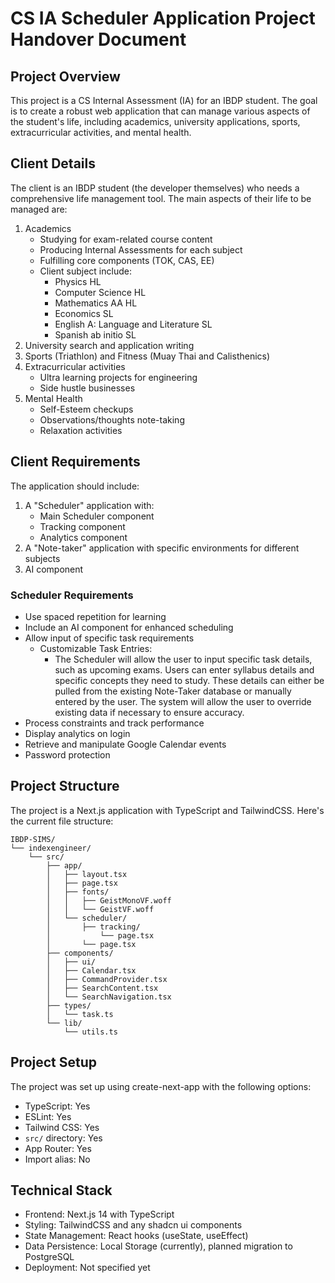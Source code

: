 # CS IA Scheduler Application Project Handover Document

## Project Overview

This project is a CS Internal Assessment (IA) for an IBDP student. The goal is to create a robust web application that can manage various aspects of the student's life, including academics, university applications, sports, extracurricular activities, and mental health.

## Client Details

The client is an IBDP student (the developer themselves) who needs a comprehensive life management tool. The main aspects of their life to be managed are:

1. Academics
   - Studying for exam-related course content
   - Producing Internal Assessments for each subject
   - Fulfilling core components (TOK, CAS, EE)
   - Client subject include:
     - Physics HL
     - Computer Science HL
     - Mathematics AA HL
     - Economics SL
     - English A: Language and Literature SL
     - Spanish ab initio SL
2. University search and application writing
3. Sports (Triathlon) and Fitness (Muay Thai and Calisthenics)
4. Extracurricular activities
   - Ultra learning projects for engineering
   - Side hustle businesses
5. Mental Health
   - Self-Esteem checkups
   - Observations/thoughts note-taking
   - Relaxation activities

## Client Requirements

The application should include:

1. A "Scheduler" application with:
   - Main Scheduler component
   - Tracking component
   - Analytics component
2. A "Note-taker" application with specific environments for different subjects
3. AI component

### Scheduler Requirements

- Use spaced repetition for learning
- Include an AI component for enhanced scheduling
- Allow input of specific task requirements
  - Customizable Task Entries:
    - The Scheduler will allow the user to input specific task details, such as upcoming exams. Users can enter syllabus details and specific concepts they need to study. These details can either be pulled from the existing Note-Taker database or manually entered by the user. The system will allow the user to override existing data if necessary to ensure accuracy.
- Process constraints and track performance
- Display analytics on login
- Retrieve and manipulate Google Calendar events
- Password protection

## Project Structure

The project is a Next.js application with TypeScript and TailwindCSS. Here's the current file structure:

```
IBDP-SIMS/
└── indexengineer/
    └── src/
        ├── app/
        │   ├── layout.tsx
        │   ├── page.tsx
        │   ├── fonts/
        │   │   ├── GeistMonoVF.woff
        │   │   └── GeistVF.woff
        │   └── scheduler/
        │       ├── tracking/
        │           └── page.tsx
        │       └── page.tsx
        ├── components/
        │   ├── ui/
        │   ├── Calendar.tsx
        │   ├── CommandProvider.tsx
        │   ├── SearchContent.tsx
        │   └── SearchNavigation.tsx
        ├── types/
        │   └── task.ts
        └── lib/
            └── utils.ts

```

## Project Setup

The project was set up using create-next-app with the following options:

- TypeScript: Yes
- ESLint: Yes
- Tailwind CSS: Yes
- `src/` directory: Yes
- App Router: Yes
- Import alias: No

## Technical Stack

- Frontend: Next.js 14 with TypeScript
- Styling: TailwindCSS and any shadcn ui components
- State Management: React hooks (useState, useEffect)
- Data Persistence: Local Storage (currently), planned migration to PostgreSQL
- Deployment: Not specified yet
